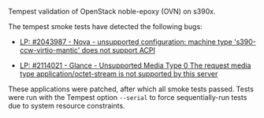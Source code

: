 Tempest validation of OpenStack noble-epoxy (OVN) on s390x.

The tempest smoke tests have detected the following bugs:

- [LP: #2043987 - Nova - unsupported configuration: machine type 's390-ccw-virtio-mantic' does not support ACPI](https://launchpad.net/bugs/2043987)

- [LP: #2114021 - Glance - Unsupported Media Type 0 The request media type application/octet-stream is not supported by this server](https://bugs.launchpad.net/charm-glance/+bug/2114021)

These applications were patched, after which all smoke tests passed. Tests were run with the Tempest option `--serial` to force sequentially-run tests due to system resource constraints.

